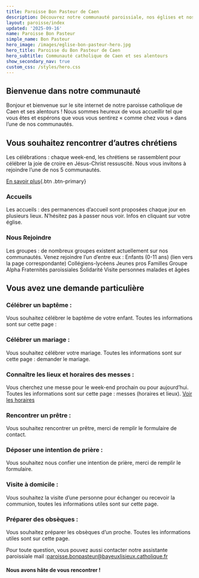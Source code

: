 ```yaml
---
title: Paroisse Bon Pasteur de Caen
description: Découvrez notre communauté paroissiale, nos églises et nos activités.
layout: paroisse/index
updated: '2025-09-16'
name: Paroisse Bon Pasteur
simple_name: Bon Pasteur
hero_image: /images/eglise-bon-pasteur-hero.jpg
hero_title: Paroisse du Bon Pasteur de Caen
hero_subtitle: Communauté catholique de Caen et ses alentours
show_secondary_nav: true
custom_css: /styles/hero.css
---
```




## Bienvenue dans notre communauté

Bonjour et bienvenue sur le site internet de notre paroisse catholique de Caen et ses alentours ! Nous sommes heureux de vous accueillir tel que vous êtes et espérons que vous vous sentirez « comme chez vous » dans l’une de nos communautés.

## Vous souhaitez rencontrer d’autres chrétiens
Les célébrations : chaque week-end, les chrétiens se rassemblent pour célébrer la joie de croire en Jésus-Christ ressuscité. Nous vous invitons à rejoindre l’une de nos 5 communautés.

[En savoir plus](/eglises){.btn .btn-primary}

### Accueils
Les accueils : des permanences d’accueil sont proposées chaque jour en plusieurs lieux. N’hésitez pas à passer nous voir. Infos en cliquant sur votre église.

### Nous Rejoindre

Les groupes : de nombreux groupes existent actuellement sur nos communautés. Venez rejoindre l’un d’entre eux :
Enfants (0-11 ans) (lien vers la page correspondante)
Collégiens-lycéens
Jeunes pros
Familles
Groupe Alpha
Fraternités paroissiales
Solidarité
Visite personnes malades et âgées

## Vous avez une demande particulière

### Célébrer un baptême :
Vous souhaitez célébrer le baptême de votre enfant. Toutes les informations sont sur cette page :

### Célébrer un mariage :
Vous souhaitez célébrer votre mariage. Toutes les informations sont sur cette page : demander le mariage.

### Connaître les lieux et horaires des messes :
Vous cherchez une messe pour le week-end prochain ou pour aujourd’hui. Toutes les informations sont sur cette page : messes (horaires et lieux).
[Voir les horaires](/infos/messes-horaires)

### Rencontrer un prêtre :
Vous souhaitez rencontrer un prêtre, merci de remplir le formulaire de contact.

### Déposer une intention de prière :
Vous souhaitez nous confier une intention de prière, merci de remplir le formulaire.

### Visite à domicile :
Vous souhaitez la visite d’une personne pour échanger ou recevoir la communion, toutes les informations utiles sont sur cette page.

### Préparer des obsèques :
Vous souhaitez préparer les obsèques d’un proche. Toutes les informations utiles sont sur cette page.


Pour toute question, vous pouvez aussi contacter notre assistante paroissiale
mail :paroisse.bonpasteur@bayeuxlisieux.catholique.fr

#### Nous avons hâte de vous rencontrer !
